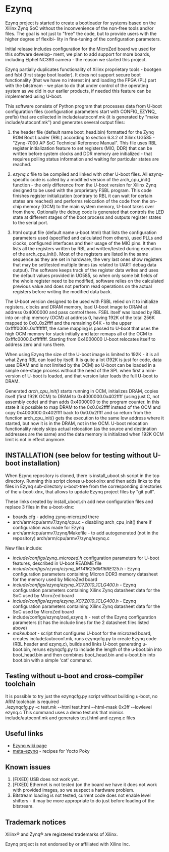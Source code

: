 # Ezynq 
Ezynq project is started to create a bootloader for systems based on the Xilinx Zynq SoC without
the inconvenience of the non-free tools and/or files.
The goal is not just to "free" the code, but to provide users with the higher degree of flexibi-
lity in fine-tuning of the configuration parameters.

Initial release includes configuration for the MicroZed board we used for this software develop-
ment, we plan to add support for more boards, including Elphel NC393 camera - the reason we
started this project.

Ezynq partially duplicates functionality of Xilinx proprietary tools - bootgen and fsbl (first
stage boot loader). It does not support secure boot functionality (that we have no interest in)
and loading the FPGA (PL) part with the bitstream - we plan to do that under control of the
operating system as we did in our earlier products, if needed this feature can be implemented
using U-boot.

This software consists of Python program that processes data from U-boot configuration files
(configuration parameters start with CONFIG_EZYNQ_ prefix) that are collected in
include/autoconf.mk (it is generated by "make include/autoconf.mk") and generates several output
files:

1. the header file (default name boot_head.bin) formatted for the Zynq ROM Boot Loader (RBL)
according to section 6.3.2 of Xilinx UG585 -"Zynq-7000 AP SoC Technical Reference Manual". This
file uses RBL register initialization feature to set registers (MIO, DDR) that can be written
before system clocks and DDR memory are initialized - that requires polling status information
and waiting for particular states are reached.

2. *ezynq.c* file to be compiled and linked with other U-boot files. All ezynq-specific code is
called by a modified version of the arch_cpu_init() function - the only difference from the
U-boot version for Xilinx Zynq designed to be used with the proprietary FSBL program. This code
finishes register initialization (contrary to RBL it can wait for certain states are reached)
and performs relocation of the code from the on-chip memory (OCM) to the main system memory,
U-boot takes over from there. Optionally the debug code is generated that controls the LED state
at different stages of the boot process and outputs register states to the serial port.

3. html output file (default name u-boot.html) that lists the configuration parameters used
(specified and calculated from others), used PLLs and clocks, configured interfaces and their
usage of the MIO pins. It then lists all the registers written by RBL and written/tested during
execution of the arch_cpu_init(). Most of the registers are listed in the same sequence as they
are set in hardware, the very last ones show registers that may be set/tested multiple times (as
related to UART debug data output). The software keeps track of the register data writes and
uses the default values provided in UG585, so when only some bit fields of the whole register
need to be modified, software relies on the calculated previous value and does not perform read
operations on the actual registers before writing the modified data back.

The U-boot version designed to be used with FSBL relied on it to initialize registers, clocks
and DRAM memory, load U-boot image to DRAM at address 0x4000000 and pass control there. FSBL
itself was loaded by RBL into on-chip memory (OCM) at address 0, having 192K of the total 256K
mapped to 0x0..0x2ffff and the remaining 64K - to the upper 0xffff0000..0xffffffff, the same
mapping is passed to U-boot that uses the high OCM memory for stack initially and later remaps
all of the OCM to 0xfffc0000.0xffffffff. Starting from 0x4000000 U-boot relocates itself to
address zero and runs there.

When using Ezynq the size of the U-boot image is limited to 192K - it is all what Zynq RBL can
load by itself. It is quite a lot (192K is just for code, data uses DRAM and is not limited by
the OCM) so U-boot can be loaded in a simple one-stage process without the need of the SPL when
first a mini-version of U-boot is loaded, and that version later loads the full U-boot to DRAM.

Generated *arch_cpu_init()* starts running in OCM, initializes DRAM, copies itself (first 192K
OCM) to DRAM to 0x4000000.0x402ffff (using just C, not assembly code) and than adds 0x4000000 to
the program counter. In this state it is possible to map DRAM to the 0x0.0x2ffff instead of the
OCM and copy 0x4000000.0x402ffff back to 0x0.0x2ffff and so return from the function
arch_cpu_init() gets the execution to the same low address where it started, but now it is in
the DRAM, not in the OCM. U-boot relocation functionality nicely skips actual relocation (as
the source and destination addresses are the same) and the data memory is initialized when 192K
OCM limit is not in effect anymore. 


## INSTALLATION (see below for testing without U-boot installation)

When Ezynq repository is cloned, there is install_uboot.sh script in the top directory. Running
this script clones u-boot-xlnx and then adds links to the files in Ezynq sub-directory
u-boot-tree from the corresponding directories of the u-boot-xlnx, that allows to update Ezynq
project files by "git pull".

These links created by install_uboot.sh add new configuration files and replace 3 files in the
  u-boot-xlnx:

* boards.cfg - adding zynq-microzed there
* arch/arm/cpu/armv7/zynq/cpu.c - disabling arch_cpu_init() there if configuration was made for
  Ezynq
* arch/arm/cpu/armv7/zynq/Makefile - to add autogenerated (not in the repository)
  arch/arm/cpu/armv7/zynq/ezynq.c

New files include:

* *include/configs/zynq_microzed.h* configuration parameters for U-boot features, described in
  U-boot README file
* *include/configs/ezynq/ezynq_MT41K256M16RE125.h* - Ezynq configuration parameters containing
  Micron DDR3 memory datasheet for the memory used by MicroZed board
* *include/configs/ezynq/ezynq_XC7Z010_1CLG400.h* - Ezynq configuration parameters containing
  Xilinx Zynq datasheet data for the SoC used by MicroZed board
* *include/configs/ezynq/ezynq_XC7Z010_1CLG400.h* - Ezynq configuration parameters containing
  Xilinx Zynq datasheet data for the SoC used by MicroZed board
* include/configs/ezynq/zed_ezynq.h - rest of the Ezynq configuration parameters (it has the
  include lines for the 2 datasheet files listed above)
* *makeuboot* - script that configures U-boot for the microzed board, creates include/autoconf.mk,
  runs ezynqcfg.py to create Ezynq code (RBL header and ezynq.c), builds and links U-boot
  generating u-boot.bin, reruns ezynqcfg.py to include the length of the u-boot.bin into
  boot_head.bin and then combines boot_head.bin and u-boot.bin into boot.bin with a simple
  'cat' command.
 
## Testing without u-boot and cross-compiler toolchain
 
 It is possible to try just the ezynqcfg.py script without building u-boot, no ARM toolchain
 is required  
 ./ezynqcfg.py -c test.mk --html test.html --html-mask 0x3ff --lowlevel ezynq.c
 This command uses a demo test.mk that mimics include/autoconf.mk and generates test.html and
 ezynq.c files  
 
## Useful links
* [Ezynq wiki page](http://wiki.elphel.com/index.php?title=Ezynq)
* [meta-ezynq](https://sourceforge.net/p/elphel/meta-ezynq) - recipes for Yocto Poky

## Known issues
1. [FIXED] USB does not work yet.
2. [FIXED] Ethernet is not tested (on the board we have it does not work with provided images, so we
   suspect a hardware problem.
3. Bitstream loading is not tested, current code does not enable level shifters - it may be
   more appropriate to do just before loading of the bitstream.

## Trademark notices

Xilinx® and Zynq® are registered trademarks of Xilinx.

Ezynq project is not endorsed by or affiliated with Xilinx Inc.